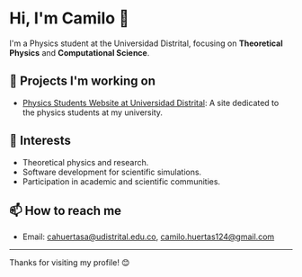 # Hi, I'm Camilo 👋

I'm a Physics student at the Universidad Distrital, focusing on **Theoretical Physics** and **Computational Science**.

## 🚀 Projects I'm working on

- [Physics Students Website at Universidad Distrital](https://equipofisicaud.github.io/fisicaud/): A site dedicated to the physics students at my university.

## 🌱 Interests

- Theoretical physics and research.
- Software development for scientific simulations.
- Participation in academic and scientific communities.

## 📫 How to reach me

- Email: [cahuertasa@udistrital.edu.co](mailto:cahuertasa@udistrital.edu.co), [camilo.huertas124@gmail.com](mailto:camilo.huertas124@gmail.com)

---

Thanks for visiting my profile! 😊


<!--
**camilohuertas02/camilohuertas02** is a ✨ _special_ ✨ repository because its `README.md` (this file) appears on your GitHub profile.

Here are some ideas to get you started:



- 🔭 I’m currently working on ...
- 🌱 I’m currently learning ...
- 👯 I’m looking to collaborate on ...
- 🤔 I’m looking for help with ...
- 💬 Ask me about ...
- 📫 How to reach me: ...
- 😄 Pronouns: ...
- ⚡ Fun fact: ...
-->
